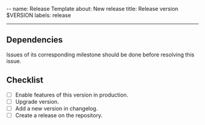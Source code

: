 --
name: Release Template
about: New release
title: Release version $VERSION
labels: release

---

## Dependencies

Issues of its corresponding milestone should be done before resolving this issue.

## Checklist

- [ ] Enable features of this version in production.
- [ ] Upgrade version.
- [ ] Add a new version in changelog.
- [ ] Create a release on the repository.
